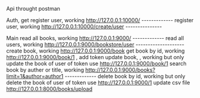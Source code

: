 Api throught postman

Auth,
get register user, working http://127.0.0.1:10000/  -------------
register user, working       http://127.0.0.1:10000/create/user ---------------

Main
read all books,                          working http://127.0.0.1:9000/    -------------
read all users,                           working http://127.0.0.1:9000/bookstore/user --------------------
create book,                             working http://127.0.0.1:9000/book
get book by id,                         working http://127.0.0.1:9000/book/1 , add token
update book, ,                          working but only update the book of user of token use  http://127.0.0.1:9000/book/1
search book by auther or title, working http://127.0.0.1:9000/books?limit=1&author=author1 -------------
delete book by id,                    working but only delete the book of user of token use   http://127.0.0.1:9000/1
update csv file                          http://127.0.0.1:8000/books/upload



